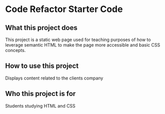 # Code Refactor Starter Code

## What this project does
This project is a static web page used for teaching purposes of how to leverage semantic HTML to make the page more accessible and basic CSS concepts. 

## How to use this project
Displays content related to the clients company

## Who this project is for
Students studying HTML and CSS
